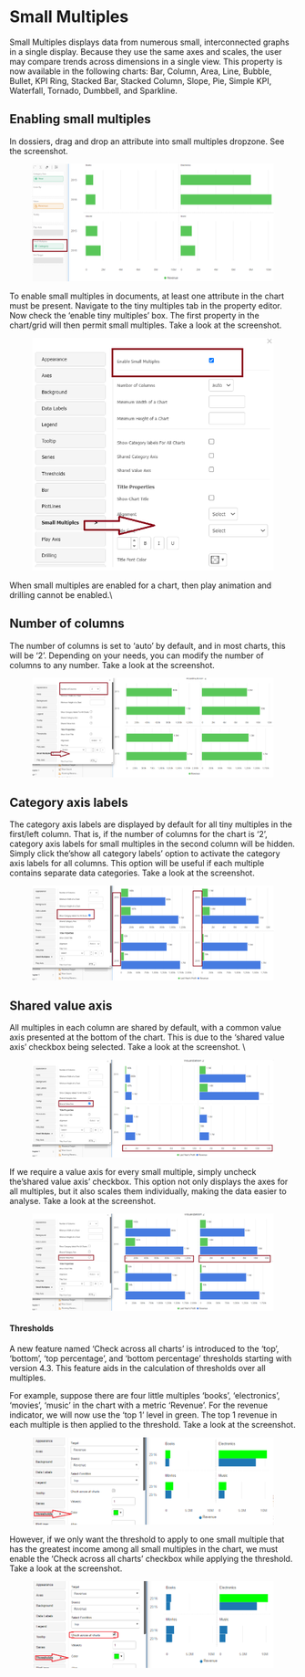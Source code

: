 # Small Multiples

Small Multiples displays data from numerous small, interconnected graphs in a single display. Because they use the same axes and scales, the user may compare trends across dimensions in a single view. This property is now available in the following charts: Bar, Column, Area, Line, Bubble, Bullet, KPI Ring, Stacked Bar, Stacked Column, Slope, Pie, Simple KPI, Waterfall, Tornado, Dumbbell, and Sparkline.

## Enabling small multiples <a href="#enabling-small-multiples" id="enabling-small-multiples"></a>

In dossiers, drag and drop an attribute into small multiples dropzone. See the screenshot.

<figure><img src="../.gitbook/assets/SM3.png" alt=""><figcaption></figcaption></figure>

To enable small multiples in documents, at least one attribute in the chart must be present. Navigate to the tiny multiples tab in the property editor. Now check the ‘enable tiny multiples’ box. The first property in the chart/grid will then permit small multiples. Take a look at the screenshot.&#x20;

<figure><img src="../.gitbook/assets/SM9.png" alt=""><figcaption></figcaption></figure>

When small multiples are enabled for a chart, then play animation and drilling cannot be enabled.\


## Number of columns <a href="#number-of-columns" id="number-of-columns"></a>

The number of columns is set to ‘auto’ by default, and in most charts, this will be ‘2’. Depending on your needs, you can modify the number of columns to any number. Take a look at the screenshot.&#x20;

<figure><img src="../.gitbook/assets/SM5.png" alt=""><figcaption></figcaption></figure>

## Category axis labels <a href="#category-axis-labels" id="category-axis-labels"></a>

The category axis labels are displayed by default for all tiny multiples in the first/left column. That is, if the number of columns for the chart is ‘2’, category axis labels for small multiples in the second column will be hidden. Simply click the’show all category labels’ option to activate the category axis labels for all columns. This option will be useful if each multiple contains separate data categories. Take a look at the screenshot.&#x20;

<figure><img src="../.gitbook/assets/SM6.png" alt=""><figcaption></figcaption></figure>

## Shared value axis <a href="#shared-value-axis" id="shared-value-axis"></a>

All multiples in each column are shared by default, with a common value axis presented at the bottom of the chart. This is due to the ‘shared value axis’ checkbox being selected. Take a look at the screenshot. \


<figure><img src="../.gitbook/assets/SM7.png" alt=""><figcaption></figcaption></figure>

If we require a value axis for every small multiple, simply uncheck the’shared value axis’ checkbox. This option not only displays the axes for all multiples, but it also scales them individually, making the data easier to analyse. Take a look at the screenshot.

<figure><img src="../.gitbook/assets/SM8 (1).png" alt=""><figcaption></figcaption></figure>

#### Thresholds <a href="#thresholds" id="thresholds"></a>

A new feature named ‘Check across all charts’ is introduced to the ‘top’, ‘bottom’, ‘top percentage’, and ‘bottom percentage’ thresholds starting with version 4.3. This feature aids in the calculation of thresholds over all multiples.

For example, suppose there are four little multiples ‘books’, ‘electronics’, ‘movies’, ‘music’ in the chart with a metric ‘Revenue’. For the revenue indicator, we will now use the ‘top 1’ level in green. The top 1 revenue in each multiple is then applied to the threshold. Take a look at the screenshot.&#x20;

<figure><img src="../.gitbook/assets/SMThresold1.png" alt=""><figcaption></figcaption></figure>

However, if we only want the threshold to apply to one small multiple that has the greatest income among all small multiples in the chart, we must enable the ‘Check across all charts’ checkbox while applying the threshold. Take a look at the screenshot.&#x20;

<figure><img src="../.gitbook/assets/SMThresold2.png" alt=""><figcaption></figcaption></figure>
